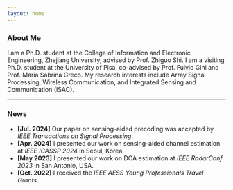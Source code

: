 ```yaml
---
layout: home
---
```


### About Me

I am a Ph.D. student at the College of Information and Electronic Engineering, Zhejiang University, advised by Prof. Zhiguo Shi. I am a visiting Ph.D. student at the University of Pisa, co-advised by Prof. Fulvio Gini and Prof. Maria Sabrina Greco.
My research interests include Array Signal Processing, Wireless Communication, and Integrated Sensing and Communication (ISAC). 

---

### News

- **[Jul. 2024]** Our paper on sensing-aided precoding was accepted by *IEEE Transactions on Signal Processing*.
- **[Apr. 2024]** I presented our work on sensing-aided channel estimation at *IEEE ICASSP 2024* in Seoul, Korea.
- **[May 2023]** I presented our work on DOA estimation at *IEEE RadarConf 2023* in San Antonio, USA.
- **[Oct. 2022]** I received the *IEEE AESS Young Professionals Travel Grants*.
